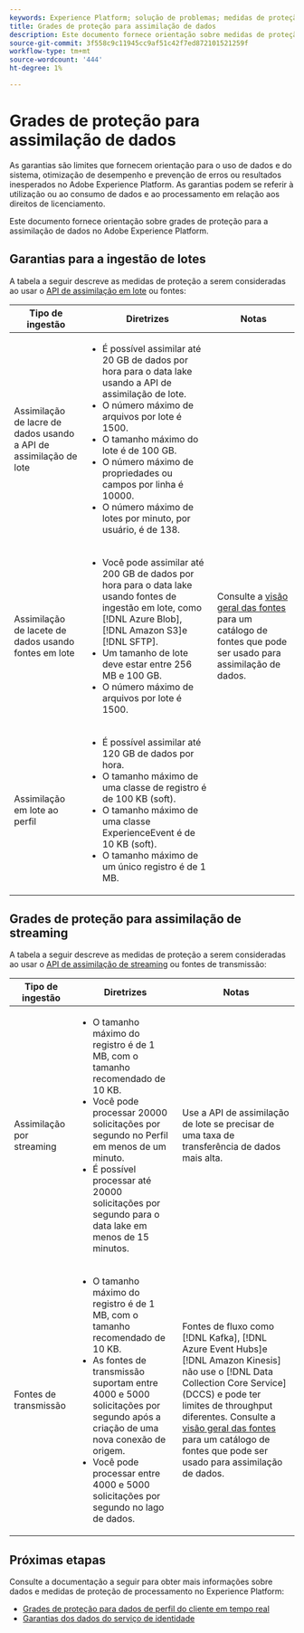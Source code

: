 ```yaml
---
keywords: Experience Platform; solução de problemas; medidas de proteção; diretrizes;
title: Grades de proteção para assimilação de dados
description: Este documento fornece orientação sobre medidas de proteção para a assimilação de dados no Adobe Experience Platform
source-git-commit: 3f558c9c11945cc9af51c42f7ed872101521259f
workflow-type: tm+mt
source-wordcount: '444'
ht-degree: 1%

---
```


# Grades de proteção para assimilação de dados

As garantias são limites que fornecem orientação para o uso de dados e do sistema, otimização de desempenho e prevenção de erros ou resultados inesperados no Adobe Experience Platform. As garantias podem se referir à utilização ou ao consumo de dados e ao processamento em relação aos direitos de licenciamento.

Este documento fornece orientação sobre grades de proteção para a assimilação de dados no Adobe Experience Platform.

## Garantias para a ingestão de lotes

A tabela a seguir descreve as medidas de proteção a serem consideradas ao usar o [API de assimilação em lote](./batch-ingestion/overview.md) ou fontes:

| Tipo de ingestão | Diretrizes | Notas |
| --- | --- | --- |
| Assimilação de lacre de dados usando a API de assimilação de lote | <ul><li>É possível assimilar até 20 GB de dados por hora para o data lake usando a API de assimilação de lote.</li><li>O número máximo de arquivos por lote é 1500.</li><li>O tamanho máximo do lote é de 100 GB.</li><li>O número máximo de propriedades ou campos por linha é 10000.</li><li>O número máximo de lotes por minuto, por usuário, é de 138.</li></ul> |
| Assimilação de lacete de dados usando fontes em lote | <ul><li>Você pode assimilar até 200 GB de dados por hora para o data lake usando fontes de ingestão em lote, como [!DNL Azure Blob], [!DNL Amazon S3]e [!DNL SFTP].</li><li>Um tamanho de lote deve estar entre 256 MB e 100 GB.</li><li>O número máximo de arquivos por lote é 1500.</li></ul> | Consulte a [visão geral das fontes](../sources/home.md) para um catálogo de fontes que pode ser usado para assimilação de dados. |
| Assimilação em lote ao perfil | <ul><li>É possível assimilar até 120 GB de dados por hora.</li><li>O tamanho máximo de uma classe de registro é de 100 KB (soft).</li><li>O tamanho máximo de uma classe ExperienceEvent é de 10 KB (soft).</li><li>O tamanho máximo de um único registro é de 1 MB.</li></ul> |

## Grades de proteção para assimilação de streaming

A tabela a seguir descreve as medidas de proteção a serem consideradas ao usar o [API de assimilação de streaming](./streaming-ingestion/overview.md) ou fontes de transmissão:

| Tipo de ingestão | Diretrizes | Notas |
| --- | --- | --- |
| Assimilação por streaming | <ul><li>O tamanho máximo do registro é de 1 MB, com o tamanho recomendado de 10 KB.</li><li>Você pode processar 20000 solicitações por segundo no Perfil em menos de um minuto.</li><li>É possível processar até 20000 solicitações por segundo para o data lake em menos de 15 minutos.</li></ul> | Use a API de assimilação de lote se precisar de uma taxa de transferência de dados mais alta. |
| Fontes de transmissão | <ul><li>O tamanho máximo do registro é de 1 MB, com o tamanho recomendado de 10 KB.</li><li>As fontes de transmissão suportam entre 4000 e 5000 solicitações por segundo após a criação de uma nova conexão de origem.</li><li>Você pode processar entre 4000 e 5000 solicitações por segundo no lago de dados.</li></ul> | Fontes de fluxo como [!DNL Kafka], [!DNL Azure Event Hubs]e [!DNL Amazon Kinesis] não use o [!DNL Data Collection Core Service] (DCCS) e pode ter limites de throughput diferentes. Consulte a [visão geral das fontes](../sources/home.md) para um catálogo de fontes que pode ser usado para assimilação de dados. |

## Próximas etapas

Consulte a documentação a seguir para obter mais informações sobre dados e medidas de proteção de processamento no Experience Platform:

* [Grades de proteção para dados de perfil do cliente em tempo real](../profile/guardrails.md)
* [Garantias dos dados do serviço de identidade](../identity-service/guardrails.md)